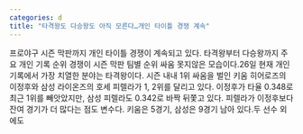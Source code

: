 ```yaml
---
categories: d
title: "타격왕도 다승왕도 아직 모른다…개인 타이틀 경쟁 계속"
---
```

프로야구 시즌 막판까지 개인 타이틀 경쟁이 계속되고 있다. 타격왕부터 다승왕까지 주요 개인 기록 순위 경쟁이 시즌 막판 팀별 순위 싸움 못지않은 모습이다.26일 현재 개인 기록에서 가장 치열한 분야는 타격왕이다. 시즌 내내 1위 싸움을 벌인 키움 히어로즈의 이정후와 삼성 라이온즈의 호세 피렐라가 1, 2위를 달리고 있다. 이정후가 타율 0.348로 최근 1위를 빼앗았지만, 삼성 피렐라도 0.342로 바짝 뒤쫓고 있다. 피렐라가 이정후보다 잔여 경기가 더 많다는 점도 변수다. 키움은 5경기, 삼성은 9경기 남아 있다.두 선수 외에도 